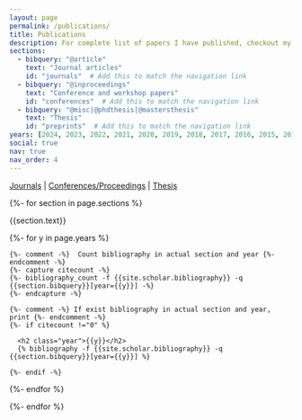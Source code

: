 ```yaml
---
layout: page
permalink: /publications/
title: Publications
description: For complete list of papers I have published, checkout my  <a href="https://scholar.google.co.jp/citations?user=DOiXntEAAAAJ&hl=en" target="_blank">Google Scholar</a> page.
sections:
  - bibquery: "@article"
    text: "Journal articles"
    id: "journals"  # Add this to match the navigation link
  - bibquery: "@inproceedings"
    text: "Conference and workshop papers"
    id: "conferences"  # Add this to match the navigation link
  - bibquery: "@misc|@phdthesis|@mastersthesis"
    text: "Thesis"
    id: "preprints"  # Add this to match the navigation link
years: [2024, 2023, 2022, 2021, 2020, 2019, 2018, 2017, 2016, 2015, 2014, 2013, 2012, 2011]
social: true
nav: true
nav_order: 4
---
```

<!-- Horizontal navigation -->
<p>
  <a href="#journals">Journals</a> |
  <a href="#conferences">Conferences/Proceedings</a> |
  <a href="#preprints">Thesis</a>
</p>
<div class="publications">

{%- for section in page.sections %}
  <a id="{{section.id}}"></a>
  <p class="bibtitle">{{section.text}}</p>
  {%- for y in page.years %}

    {%- comment -%}  Count bibliography in actual section and year {%- endcomment -%}
    {%- capture citecount -%}
    {%- bibliography_count -f {{site.scholar.bibliography}} -q {{section.bibquery}}[year={{y}}] -%}
    {%- endcapture -%}

    {%- comment -%} If exist bibliography in actual section and year, print {%- endcomment -%}
    {%- if citecount !="0" %}

      <h2 class="year">{{y}}</h2>
      {% bibliography -f {{site.scholar.bibliography}} -q {{section.bibquery}}[year={{y}}] %}

    {%- endif -%}

  {%- endfor %}

{%- endfor %}

</div>